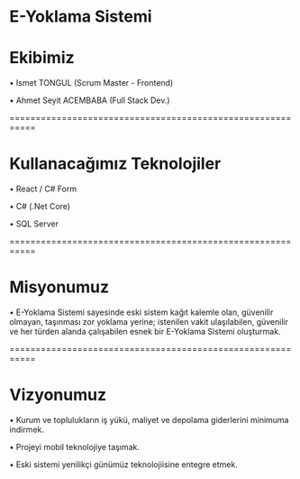 # E-Yoklama Sistemi
# Ekibimiz
• Ismet TONGUL (Scrum Master - Frontend)

• Ahmet Seyit ACEMBABA (Full Stack Dev.)

===========================================================

# Kullanacağımız Teknolojiler
• React / C# Form

• C# (.Net Core)

• SQL Server

===========================================================

# Misyonumuz
    
• E-Yoklama Sistemi sayesinde eski sistem kağıt kalemle olan, güvenilir olmayan, taşınması zor yoklama yerine; istenilen vakit ulaşılabilen, güvenilir ve her türden alanda çalışabilen esnek bir E-Yoklama Sistemi oluşturmak.

===========================================================

# Vizyonumuz

• Kurum ve toplulukların iş yükü, maliyet ve depolama giderlerini minimuma indirmek.

• Projeyi mobil teknolojiye taşımak.

• Eski sistemi yenilikçi günümüz teknolojiisine entegre etmek.

